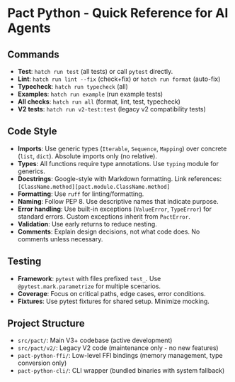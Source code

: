 # Pact Python - Quick Reference for AI Agents

## Commands

-   **Test**: `hatch run test` (all tests) or call `pytest` directly.
-   **Lint**: `hatch run lint --fix` (check+fix) or `hatch run format` (auto-fix)
-   **Typecheck**: `hatch run typecheck` (all)
-   **Examples**: `hatch run example` (run example tests)
-   **All checks**: `hatch run all` (format, lint, test, typecheck)
-   **V2 tests**: `hatch run v2-test:test` (legacy v2 compatibility tests)

## Code Style

-   **Imports**: Use generic types (`Iterable`, `Sequence`, `Mapping`) over concrete (`list`, `dict`). Absolute imports only (no relative).
-   **Types**: All functions require type annotations. Use `typing` module for generics.
-   **Docstrings**: Google-style with Markdown formatting. Link references: `[ClassName.method][pact.module.ClassName.method]`
-   **Formatting**: Use `ruff` for linting/formatting.
-   **Naming**: Follow PEP 8. Use descriptive names that indicate purpose.
-   **Error handling**: Use built-in exceptions (`ValueError`, `TypeError`) for standard errors. Custom exceptions inherit from `PactError`.
-   **Validation**: Use early returns to reduce nesting.
-   **Comments**: Explain design decisions, not what code does. No comments unless necessary.

## Testing

-   **Framework**: `pytest` with files prefixed `test_`. Use `@pytest.mark.parametrize` for multiple scenarios.
-   **Coverage**: Focus on critical paths, edge cases, error conditions.
-   **Fixtures**: Use pytest fixtures for shared setup. Minimize mocking.

## Project Structure

-   `src/pact/`: Main V3+ codebase (active development)
-   `src/pact/v2/`: Legacy V2 code (maintenance only - no new features)
-   `pact-python-ffi/`: Low-level FFI bindings (memory management, type conversion only)
-   `pact-python-cli/`: CLI wrapper (bundled binaries with system fallback)
